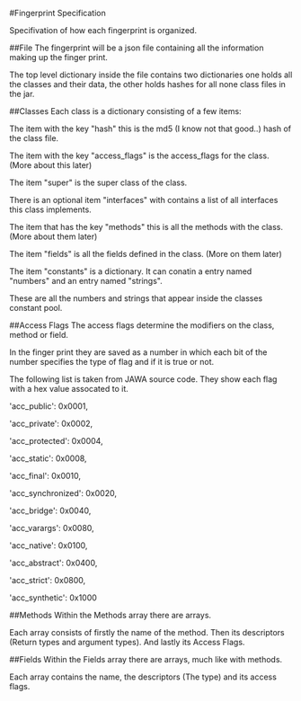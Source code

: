 #Fingerprint Specification

Specifivation of how each fingerprint is organized.

##File
 The fingerprint will be a json file containing all the information making up the finger print.
 
 The top level dictionary inside the file contains two dictionaries one holds all the classes and their data, the other holds hashes for all none class files in the jar. 
 
##Classes
 Each class is a dictionary consisting of a few items:
 
 The item with the key "hash" this is the md5 (I know not that good..) hash of the class file.
 
 The item with the key "access_flags" is the access_flags for the class. (More about this later)
 
 The item "super" is the super class of the class.
 
 There is an optional item "interfaces" with contains a list of all interfaces this class implements.
 
 The item that has the key "methods" this is all the methods with the class. (More about them later)
 
 The item "fields" is all the fields defined in the class. (More on them later)
 
 The item "constants" is a dictionary.  It can conatin a entry named "numbers" and an entry named "strings".
 
   These are all the numbers and strings that appear inside the classes constant pool.

##Access Flags
 The access flags determine the modifiers on the class, method or field.
 
 In the finger print they are saved as a number in which each bit of the number specifies the type of flag and if it is true or not.
 
 The following list is taken from JAWA source code. They show each flag with a hex value assocated to it.
 
 'acc_public': 0x0001,  
 
 'acc_private': 0x0002,
 
 'acc_protected': 0x0004,
 
 'acc_static': 0x0008,
 
 'acc_final': 0x0010,
 
 'acc_synchronized': 0x0020,
 
 'acc_bridge': 0x0040,
 
 'acc_varargs': 0x0080,
 
 'acc_native': 0x0100,
 
 'acc_abstract': 0x0400,
 
 'acc_strict': 0x0800,
 
 'acc_synthetic': 0x1000
 
 
##Methods
 Within the Methods array there are arrays.
 
 Each array consists of firstly the name of the method. Then its descriptors (Return types and argument types). And lastly its Access 
 Flags.
 
##Fields
 Within the Fields array there are arrays, much like with methods.
 
 Each array contains the name, the descriptors (The type) and its access flags.
